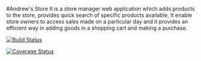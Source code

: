 #Andrew's Store It is a store manager web application which adds products to the store, provides quick search of specific products available, It enable store owners to access sales made on a particular day and it provides an efficient way in adding goods in a shopping cart and making a purchase.

[![Build Status](https://travis-ci.org/Njaya2019/storemanager.svg?branch=ft-add-product-endpoint-161206503)](https://travis-ci.org/Njaya2019/storemanager)

[![Coverage Status](https://coveralls.io/repos/github/Njaya2019/storemanager/badge.png?branch=ft-add-product-endpoint-161206503)](https://coveralls.io/github/Njaya2019/storemanager?branch=ft-add-product-endpoint-161206503)

